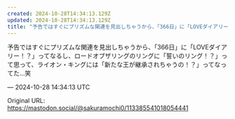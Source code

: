 ```yaml
---
created: 2024-10-28T14:34:13.129Z
updated: 2024-10-28T14:34:13.129Z
title: "予告ではすぐにプリズムな関連を見出しちゃうから、「366日」に「LOVEダイアリー！？」ってなるし、ロードオブザリングのリングに「誓いのリング！？」って思って、[...]"
---
```


<p>予告ではすぐにプリズムな関連を見出しちゃうから、「366日」に「LOVEダイアリー！？」ってなるし、ロードオブザリングのリングに「誓いのリング！？」って思って、ライオン・キングには「新たな王が継承されちゃうの！？」ってなってた…笑</p>

&mdash; 2024-10-28 14:34:13 UTC

Original URL: https://mastodon.social/@sakuramochi0/113385541018054441
